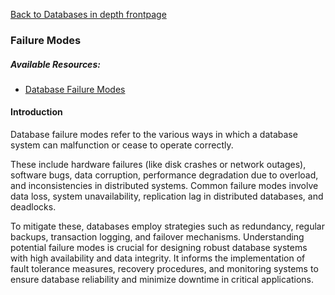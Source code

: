 [Back to Databases in depth frontpage](11-databases-in-depth.md)

### Failure Modes

##### Available Resources:

- [Database Failure Modes](https://ieeexplore.ieee.org/document/7107294/)

#### Introduction

Database failure modes refer to the various ways in which a database system can malfunction or cease to operate correctly.

These include hardware failures (like disk crashes or network outages), software bugs, data corruption, performance degradation due to overload, and inconsistencies in distributed systems. Common failure modes involve data loss, system unavailability, replication lag in distributed databases, and deadlocks.

To mitigate these, databases employ strategies such as redundancy, regular backups, transaction logging, and failover mechanisms. Understanding potential failure modes is crucial for designing robust database systems with high availability and data integrity. It informs the implementation of fault tolerance measures, recovery procedures, and monitoring systems to ensure database reliability and minimize downtime in critical applications.
